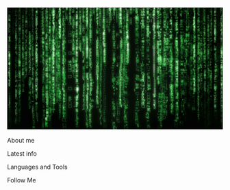 [![Header](https://github.com/HolohotsIhor/HolohotsIhor/blob/main/assets/header.jpg)](https://www.linkedin.com/in/ihor-holohots-1610a2171/)

About me

Latest info

Languages and Tools

Follow Me